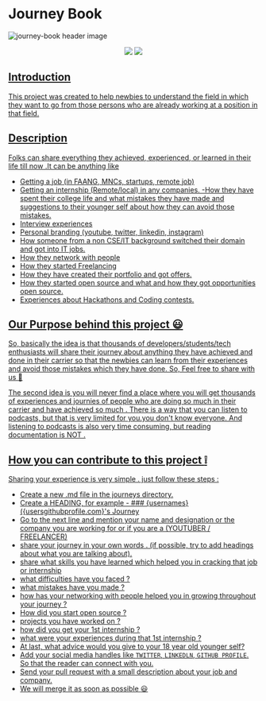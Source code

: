 # Journey Book

![journey-book header image](https://socialify.git.ci/Adarsh-jaiss/journey-book/image?description=1&font=Inter&forks=1&issues=1&logo=https%3A%2F%2Fcdn2.iconfinder.com%2Fdata%2Ficons%2Fgeest-travel-kit%2F128%2Ftravel_journey-13-512.png&name=1&pattern=Solid&pulls=1&stargazers=1&theme=Dark)

<div align="center">
<img src="https://img.shields.io/badge/License-MIT-yellow.svg" />
<img src="https://github-size-badge.herokuapp.com/Adarsh-jaiss/journey-book.svg" />
  <a href="https://github.com/Adarsh-jaiss/journey-book">
</div>

## Introduction

This project was created to help newbies to understand the field in which they want to go from those persons who are already working at a position in that field.

## Description

Folks can share everything they achieved, experienced, or learned in their life till now .It can be anything like

- Getting a job (in FAANG, MNCs, startups, remote job)
- Getting an internship (Remote/local) in any companies.
  -How they have spent their college life and what mistakes they have made and suggestions to their younger self about how they can avoid those mistakes.
- Interview experiences
- Personal branding (youtube, twitter, linkedin, instagram)
- How someone from a non CSE/IT background switched their domain and got into IT jobs.
- How they network with people
- How they started Freelancing
- How they have created their portfolio and got offers.
- How they started open source and what and how they got opportunities open source.
- Experiences about Hackathons and Coding contests.

## Our Purpose behind this project :smiley:

So, basically the idea is that thousands of developers/students/tech enthusiasts will share their journey about anything they have achieved and done in their carrier so that the newbies can learn from their experiences and avoid those mistakes which they have done. So, Feel free to share with us 🙂

The second idea is you will never find a place where you will get thousands of experiences and journies of people who are doing so much in their carrier and have achieved so much . There is a way that you can listen to podcasts, but that is very limited for you.you don't know everyone. And listening to podcasts is also very time consuming, but reading documentation is NOT .

## How you can contribute to this project :grey_exclamation:

Sharing your experience is very simple . just follow these steps :

- Create a new .md file in the journeys directory.
- Create a HEADING, for example - ### {usernames}({usersgithubprofile.com}'s Journey
- Go to the next line and mention your name and designation or the company you are working for or if you are a (YOUTUBER / FREELANCER)
- share your journey in your own words . (if possible, try to add headings about what you are talking about).
- share what skills you have learned which helped you in cracking that job or internship
- what difficulties have you faced ?
- what mistakes have you made ?
- how has your networking with people helped you in growing throughout your journey ?
- How did you start open source ?
- projects you have worked on ?
- how did you get your 1st internship ?
- what were your experiences during that 1st internship ?
- At last, what advice would you give to your 18 year old younger self?
- Add your social media handles like `TWITTER`, `LINKEDLN`, `GITHUB PROFILE`. So that the reader can connect with you.
- Send your pull request with a small description about your job and company.
- We will merge it as soon as possible :smiley:
